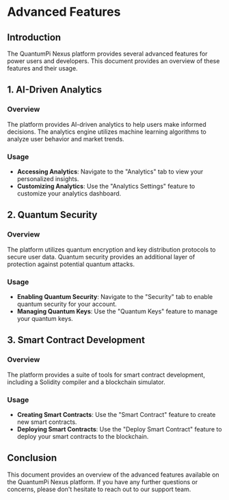 # Advanced Features

## Introduction

The QuantumPi Nexus platform provides several advanced features for power users and developers. This document provides an overview of these features and their usage.

## 1. AI-Driven Analytics

### Overview

The platform provides AI-driven analytics to help users make informed decisions. The analytics engine utilizes machine learning algorithms to analyze user behavior and market trends.

### Usage

- **Accessing Analytics**: Navigate to the "Analytics" tab to view your personalized insights.
- **Customizing Analytics**: Use the "Analytics Settings" feature to customize your analytics dashboard.

## 2. Quantum Security

### Overview

The platform utilizes quantum encryption and key distribution protocols to secure user data. Quantum security provides an additional layer of protection against potential quantum attacks.

### Usage

- **Enabling Quantum Security**: Navigate to the "Security" tab to enable quantum security for your account.
- **Managing Quantum Keys**: Use the "Quantum Keys" feature to manage your quantum keys.

## 3. Smart Contract Development

### Overview

The platform provides a suite of tools for smart contract development, including a Solidity compiler and a blockchain simulator.

### Usage

- **Creating Smart Contracts**: Use the "Smart Contract" feature to create new smart contracts.
- **Deploying Smart Contracts**: Use the "Deploy Smart Contract" feature to deploy your smart contracts to the blockchain.

## Conclusion

This document provides an overview of the advanced features available on the QuantumPi Nexus platform. If you have any further questions or concerns, please don't hesitate to reach out to our support team.
